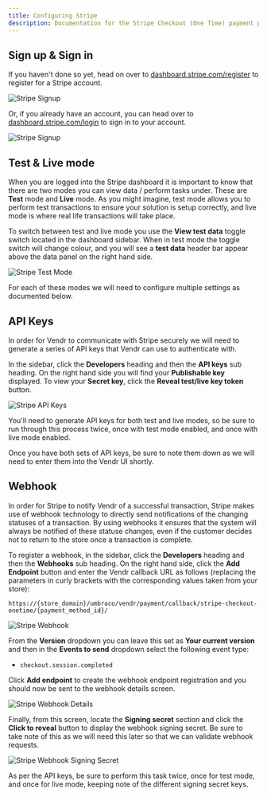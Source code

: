 ```yaml
---
title: Configuring Stripe
description: Documentation for the Stripe Checkout (One Time) payment provider for Vendr, the eCommerce solution for Umbraco v8+
---
```


## Sign up & Sign in

If you haven't done so yet, head on over to [dashboard.stripe.com/register](https://dashboard.stripe.com/register) to register for a Stripe account.

![Stripe Signup](~/assets/images/screenshots/stripe/stripe_signup.png)

Or, if you already have an account, you can head over to [dashboard.stripe.com/login](https://dashboard.stripe.com/login) to sign in to your account.


![Stripe Signup](~/assets/images/screenshots/stripe/stripe_signin.png)

## Test & Live mode

When you are logged into the Stripe dashboard it is important to know that there are two modes you can view data / perform tasks under. These are **Test** mode and **Live** mode. As you might imagine, test mode allows you to perform test transactions to ensure your solution is setup correctly, and live mode is where real life transactions will take place.

To switch between test and live mode you use the **View test data** toggle switch located in the dashboard sidebar. When in test mode the toggle switch will change colour, and you will see a **test data** header bar appear above the data panel on the right hand side.

![Stripe Test Mode](~/assets/images/screenshots/stripe/stripe_test_mode.png)

For each of these modes we will need to configure multiple settings as documented below.

## API Keys

In order for Vendr to communicate with Stripe securely we will need to generate a series of API keys that Vendr can use to authenticate with.

In the sidebar, click the **Developers** heading and then the **API keys** sub heading. On the right hand side you will find your **Publishable key** displayed. To view your **Secret key**, click the **Reveal test/live key token** button.

![Stripe API Keys](~/assets/images/screenshots/stripe/stripe_api_keys.png)

You'll need to generate API keys for both test and live modes, so be sure to run through this process twice, once with test mode enabled, and once with live mode enabled. 

Once you have both sets of API keys, be sure to note them down as we will need to enter them into the Vendr UI shortly.

## Webhook 

In order for Stripe to notify Vendr of a successful transaction, Stripe makes use of webhook technology to directly send notifications of the changing statuses of a transaction. By using webhooks it ensures that the system will always be notified of these statuse changes, even if the customer decides not to return to the store once a transaction is complete.

To register a webhook, in the sidebar, click the **Developers** heading and then the **Webhooks** sub heading. On the right hand side, click the **Add Endpoint** button and enter the Vendr callback URL as follows (replacing the parameters in curly brackets with the corresponding values taken from your store):

````
https://{store_domain}/umbraco/vendr/payment/callback/stripe-checkout-onetime/{payment_method_id}/
````

![Stripe Webhook](~/assets/images/screenshots/stripe/stripe_webhook.png)

From the **Version** dropdown you can leave this set as **Your current version** and then in the **Events to send** dropdown select the following event type:

* `checkout.session.completed`

Click **Add endpoint** to create the webhook endpoint registration and you should now be sent to the webhook details screen.

![Stripe Webhook Details](~/assets/images/screenshots/stripe/stripe_webhook_details.png)

Finally, from this screen, locate the **Signing secret** section and click the **Click to reveal** button to display the webhook signing secret. Be sure to take note of this as we will need this later so that we can validate webhook requests.

![Stripe Webhook Signing Secret](~/assets/images/screenshots/stripe/stripe_webhook_signing_secret.png)

As per the API keys, be sure to perform this task twice, once for test mode, and once for live mode, keeping note of the different signing secret keys.